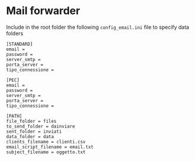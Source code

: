 # Mail forwarder


Include in the root folder the following `config_email.ini` file to specify data folders

```
[STANDARD]
email =
password =
server_smtp =
porta_server =
tipo_connessione =

[PEC]
email =
password =
server_smtp = 
porta_server =
tipo_connessione =

[PATH]
file_folder = files
to_send_folder = dainviare
sent_folder = inviati
data_folder = data
clients_filename = clienti.csv
email_script_filename = email.txt
subject_filename = oggetto.txt
```
 
